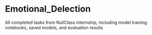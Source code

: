 # Emotional_Delection
All completed tasks from NullClass internship, including model training notebooks, saved models, and evaluation results
